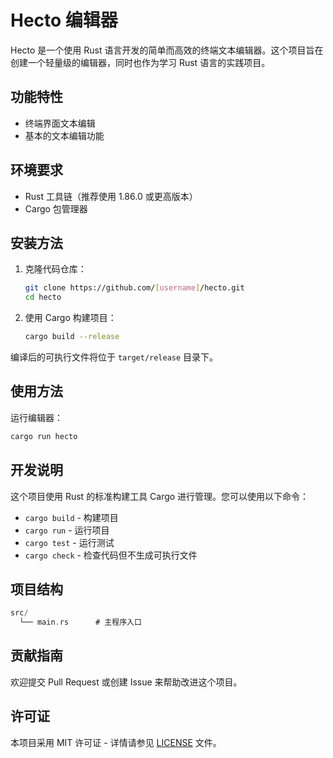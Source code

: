# Hecto 编辑器

Hecto 是一个使用 Rust 语言开发的简单而高效的终端文本编辑器。这个项目旨在创建一个轻量级的编辑器，同时也作为学习 Rust 语言的实践项目。

## 功能特性

- 终端界面文本编辑
- 基本的文本编辑功能

## 环境要求

- Rust 工具链（推荐使用 1.86.0 或更高版本）
- Cargo 包管理器

## 安装方法

1. 克隆代码仓库：

   ```bash
   git clone https://github.com/[username]/hecto.git
   cd hecto
   ```

2. 使用 Cargo 构建项目：

   ```bash
   cargo build --release
   ```

编译后的可执行文件将位于 `target/release` 目录下。

## 使用方法

运行编辑器：

```bash
cargo run hecto
```

## 开发说明

这个项目使用 Rust 的标准构建工具 Cargo 进行管理。您可以使用以下命令：

- `cargo build` - 构建项目
- `cargo run` - 运行项目
- `cargo test` - 运行测试
- `cargo check` - 检查代码但不生成可执行文件

## 项目结构

```rust
src/
  └── main.rs      # 主程序入口
```

## 贡献指南

欢迎提交 Pull Request 或创建 Issue 来帮助改进这个项目。

## 许可证

本项目采用 MIT 许可证 - 详情请参见 [LICENSE](LICENSE) 文件。
